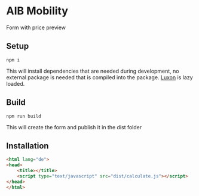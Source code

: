 # AIB Mobility

Form with price preview

## Setup

````shell
npm i
````
This will install dependencies that are needed during development, no external package is needed that is compiled into the package. [Luxon](https://www.jsdelivr.com/package/npm/luxon) is lazy loaded.

## Build

````shell
npm run build
````

This will create the form and publish it in the dist folder

## Installation

````html
<html lang="de">
<head>
    <title></title>
    <script type="text/javascript" src="dist/calculate.js"></script>
</head>
</html>
````
